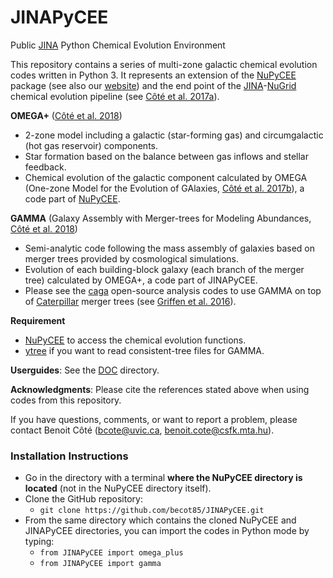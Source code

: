 JINAPyCEE
=========

Public <a href="http://www.jinaweb.org/">JINA</a> Python Chemical Evolution Environment 

This repository contains a series of multi-zone galactic chemical evolution codes written in Python 3. It represents an extension of the <a href="http://github.com/NuGrid/NuPyCEE">NuPyCEE</a> package (see also our <a href="http://nugrid.github.io/NuPyCEE/">website</a>) and the end point of the <a href="http://www.jinaweb.org/">JINA</a>-<a href="http://www.nugridstars.org/">NuGrid</a> chemical evolution pipeline (see <a href="http://adsabs.harvard.edu/abs/2017nuco.confb0203C">Côté et al. 2017a</a>).

**OMEGA+** (<a href="http://adsabs.harvard.edu/abs/2018ApJ...859...67C">Côté et al. 2018</a>)

- 2-zone model including a galactic (star-forming gas) and circumgalactic (hot gas reservoir) components.
- Star formation based on the balance between gas inflows and stellar feedback.
- Chemical evolution of the galactic component calculated by OMEGA (One-zone Model for the Evolution of GAlaxies, <a href="http://adsabs.harvard.edu/abs/2017ApJ...835..128C">Côté et al. 2017b</a>), a code part of <a href="http://github.com/NuGrid/NuPyCEE">NuPyCEE</a>.

**GAMMA** (Galaxy Assembly with Merger-trees for Modeling Abundances, <a href="http://adsabs.harvard.edu/abs/2018ApJ...859...67C">Côté et al. 2018</a>)

- Semi-analytic code following the mass assembly of galaxies based on merger trees provided by cosmological simulations.
- Evolution of each building-block galaxy (each branch of the merger tree) calculated by OMEGA+, a code part of JINAPyCEE.
- Please see the  <a href="https://github.com/caterpillarproject/caga">caga</a> open-source analysis codes to use GAMMA on top of <a href="http://www.caterpillarproject.org/">Caterpillar</a> merger trees (see <a href="http://adsabs.harvard.edu/abs/2016ApJ...818...10G">Griffen et al. 2016</a>).


**Requirement**

* <a href="http://github.com/NuGrid/NuPyCEE">NuPyCEE</a> to access the chemical evolution functions.
* <a href="https://ytree.readthedocs.io/en/latest/">ytree</a> if you want to read consistent-tree files for GAMMA.

**Userguides**: See the <a href="https://github.com/becot85/JINAPyCEE/tree/master/DOC">DOC</a> directory.

**Acknowledgments**: Please cite the references stated above when using codes from this repository.

If you have questions, comments, or want to report a problem, please contact Benoit Côté (<bcote@uvic.ca>, <benoit.cote@csfk.mta.hu>).

### Installation Instructions

* Go in the directory with a terminal **where the NuPyCEE directory is located** (not in the NuPyCEE directory itself).
* Clone the GitHub repository:
	* `git clone https://github.com/becot85/JINAPyCEE.git`
* From the same directory which contains the cloned NuPyCEE and JINAPyCEE directories, you can import the codes in Python mode by typing:
	* `from JINAPyCEE import omega_plus`
	* `from JINAPyCEE import gamma`
